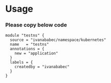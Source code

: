 # Usage

### Please copy below code
```
module "testns" {
  source = "ivanababec/namespace/kubernetes"
  name   = "testns"
  annotations = {
    new = "application"
  }
  labels = {
    createdby = "ivanababec"
  }
}

```
